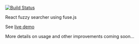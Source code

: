 [![Build Status](https://goelhardik.visualstudio.com/The%20Seattle%20Project/_apis/build/status/react-fuzzy-searcher?branchName=master)](https://goelhardik.visualstudio.com/The%20Seattle%20Project/_build?definitionId=6)

React fuzzy searcher using fuse.js

See [live demo](https://goelhardik.github.io/react-fuzzy-searcher/)

More details on usage and other improvements coming soon...